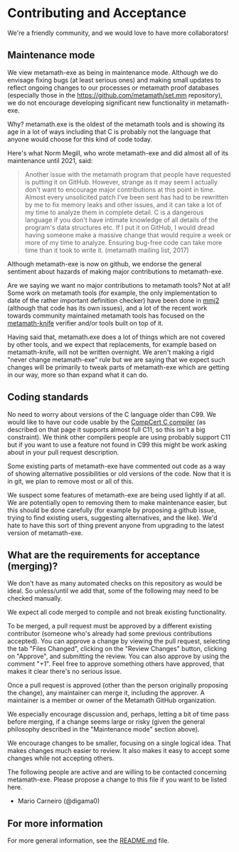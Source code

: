 # Contributing and Acceptance

We're a friendly community, and we would love to have more collaborators!

## Maintenance mode

We view metamath-exe as being in maintenance mode. Although we do envisage
fixing bugs (at least serious ones) and making small updates to reflect
ongoing changes to our processes or metamath proof databases (especially
those in the https://github.com/metamath/set.mm repository), we do not
encourage developing significant new functionality in metamath-exe.

Why? metamath.exe is the oldest of the metamath tools and is showing its
age in a lot of ways including that C is probably not the language that
anyone would choose for this kind of code today.

Here's what Norm Megill, who wrote metamath-exe and did almost all of
its maintenance until 2021, said:

> Another issue with the metamath program that people have requested is
> putting it on GitHub. However, strange as it may seem I actually don't
> want to encourage major contributions at this point in time. Almost
> every unsolicited patch I've been sent has had to be rewritten by me
> to fix memory leaks and other issues, and it can take a lot of my time
> to analyze them in complete detail. C is a dangerous language if you
> don't have intimate knowledge of all details of the program's data
> structures etc. If I put it on GitHub, I would dread having someone
> make a massive change that would require a week or more of my time
> to analyze. Ensuring bug-free code can take more time than it took
> to write it. (metamath mailing list, 2017)

Although metamath-exe is now on github, we endorse the general sentiment
about hazards of making major contributions to metamath-exe.

Are we saying we want no major contributions to metamath tools? Not at
all! Some work on metamath tools (for example, the only
implementation to date of the rather important definition checker) have been
done in [mmj2](https://github.com/digama0/mmj2) (although that code
has its own issues), and a lot of the recent work towards community
maintained metamath tools has focused on the
[metamath-knife](https://github.com/david-a-wheeler/metamath-knife)
verifier and/or tools built on top of it.

Having said that, metamath.exe does a lot of things which are not covered
by other tools, and we expect that replacements, for example based on
metamath-knife, will not be written overnight. We aren't making a rigid
"never change metamath-exe" rule but we are saying that we expect such
changes will be primarily to tweak parts of metamath-exe which are getting
in our way, more so than expand what it can do.

## Coding standards

No need to worry about versions of the C language older than C99.
We would like to have our code usable by the
[CompCert C compiler](https://compcert.org/compcert-C.html) (as
described on that page it supports almost full C11, so this isn't
a big constraint). We think other compilers people are using probably
support C11 but if you want to use a feature not found in C99
this might be work asking about in your pull request description.

Some existing parts of metamath-exe have commented out code as a way of
showing alternative possibilities or old versions of the code. Now that
it is in git, we plan to remove most or all of this.

We suspect some features of metamath-exe are being used lightly if at
all. We are potentially open to removing them to make maintenance
easier, but this should be done carefully (for example by proposing a
github issue, trying to find existing users, suggesting alternatives,
and the like). We'd hate to have this sort of thing prevent anyone
from upgrading to the latest version of metamath-exe.

## What are the requirements for acceptance (merging)?

We don't have as many automated checks on this repository as
would be ideal. So unless/until we add that, some of the following
may need to be checked manually.

We expect all code merged to compile and not break existing
functionality.

To be merged, a pull request must be approved by a different existing
contributor (someone who's already had some previous contributions accepted).
You can approve a change by viewing the pull request, selecting
the tab "Files Changed", clicking on the "Review Changes" button,
clicking on "Approve", and submitting the review.
You can also approve by using the comment "+1".
Feel free to approve something others have approved, that makes it clear
there's no serious issue.

Once a pull request is approved (other than the person
originally proposing the change), any maintainer can merge it,
including the approver.
A maintainer is a member or owner of the Metamath GitHub organization.

We especially encourage discussion and, perhaps, letting a bit of time
pass before merging, if a change seems large or risky (given the general
philosophy described in the "Maintenance mode" section above).

We encourage changes to be smaller, focusing on a single logical idea.
That makes changes much easier to review.
It also makes it easy to accept some changes while not accepting others.

The following people are active and are willing to be contacted
concerning metamath-exe. Please propose a change to this file if you want
to be listed here.

* Mario Carneiro (@digama0)

## For more information

For more general information, see the [README.md](README.md) file.
